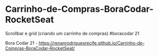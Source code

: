 # Carrinho-de-Compras-BoraCodar-RocketSeat

Scrollbar e grid (criando um carrinho de compras) #boracodar 21

Bora Codar 21 - https://renanrodriguesrecife.github.io/Carrinho-de-Compras-BoraCodar-RocketSeat/
